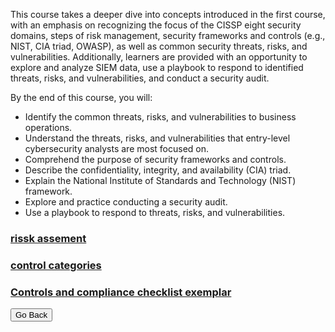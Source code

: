 
This course takes a deeper dive into concepts introduced in the first course, with an emphasis on recognizing the focus of the CISSP eight security domains, steps of risk management, security frameworks and controls (e.g., NIST, CIA triad, OWASP), as well as common security threats, risks, and vulnerabilities. Additionally, learners are provided with an opportunity to explore and analyze SIEM data, use a playbook to respond to identified threats, risks, and vulnerabilities, and conduct a security audit.

By the end of this course, you will: 
- Identify the common threats, risks, and vulnerabilities to business operations.
- Understand the threats, risks, and vulnerabilities that entry-level cybersecurity analysts are most focused on.
- Comprehend the purpose of security frameworks and controls.
- Describe the confidentiality, integrity, and availability (CIA) triad.
- Explain the National Institute of Standards and Technology (NIST) framework.
- Explore and practice conducting a security audit.
- Use a playbook to respond to threats, risks, and vulnerabilities.







### [rissk assement](gcprojects/module2/riskassesment.html)



### [control categories](gcprojects/module2/Controlcategories.html)



### [Controls and compliance checklist exemplar](gcprojects/module2/exemplar.html)







<button onclick="history.back()">Go Back</button>
